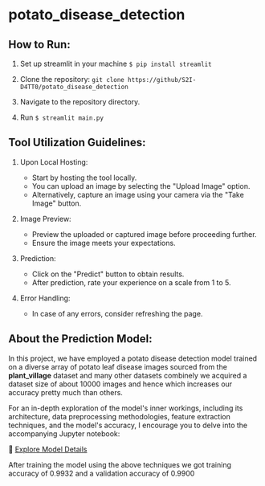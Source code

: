 # potato_disease_detection
## How to Run:
1. Set up streamlit in your machine `$ pip install streamlit`

2. Clone the repository: `git clone https://github/S2I-D4TT0/potato_disease_detection`


3. Navigate to the repository directory.

4. Run  `$ streamlit main.py`
  

## Tool Utilization Guidelines:

1. Upon Local Hosting:
   - Start by hosting the tool locally.
   - You can upload an image by selecting the "Upload Image" option.
   - Alternatively, capture an image using your camera via the "Take Image" button.

2. Image Preview:
   - Preview the uploaded or captured image before proceeding further.
   - Ensure the image meets your expectations.

3. Prediction:
   - Click on the "Predict" button to obtain results.
   - After prediction, rate your experience on a scale from 1 to 5.

4. Error Handling:
   - In case of any errors, consider refreshing the page.



## About the Prediction Model:

In this project, we have employed a potato disease detection model trained on a diverse array of potato leaf disease images sourced from the **plant_village** dataset and many other datasets combinely we acquired a dataset size of about 10000 images and hence which increases our accuracy pretty much than others.

For an in-depth exploration of the model's inner workings, including its architecture, data preprocessing methodologies, feature extraction techniques, and the model's accuracy, I encourage you to delve into the accompanying Jupyter notebook:

📘 [Explore Model Details](https://github.com/S2I-D4TT0/potato_disease_detection/blob/main/potato-disease-classifier.ipynb)

After training the model using the above techniques we got  training accuracy of 0.9932 and a validation accuracy of 0.9900

